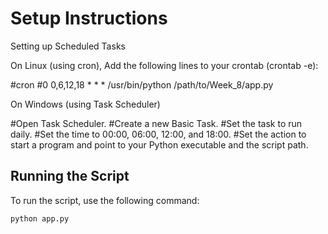 # Setup Instructions

Setting up Scheduled Tasks

On Linux (using cron), Add the following lines to your crontab (crontab -e):

#cron
#0 0,6,12,18 * * * /usr/bin/python /path/to/Week_8/app.py

On Windows (using Task Scheduler)

#Open Task Scheduler.
#Create a new Basic Task.
#Set the task to run daily.
#Set the time to 00:00, 06:00, 12:00, and 18:00.
#Set the action to start a program and point to your Python executable and the script path.

## Running the Script

To run the script, use the following command:

```bash
python app.py